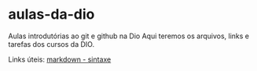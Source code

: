 # aulas-da-dio
Aulas introdutórias ao git e github na Dio
Aqui teremos os arquivos, links e tarefas dos cursos da DIO.







Links úteis:
[markdown - sintaxe](https://www.markdownguide.org/basic-syntax/)




